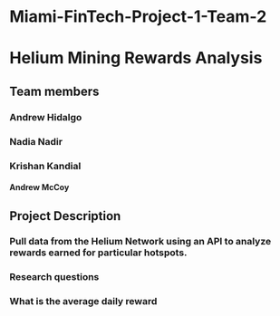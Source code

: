 # Miami-FinTech-Project-1-Team-2

# Helium Mining Rewards Analysis

## Team members
### Andrew Hidalgo
### Nadia Nadir
### Krishan Kandial
#### Andrew McCoy

## Project Description
### Pull data from the Helium Network using an API to analyze rewards earned for particular hotspots.

### Research questions
### What is the average daily reward
